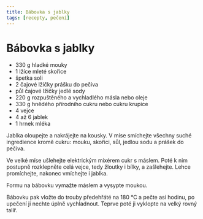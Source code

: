 ```yaml
---
title: Bábovka s jablky
tags: [recepty, pečení]
---
```


# Bábovka s jablky

* 330 g hladké mouky
* 1 lžíce mleté skořice
* špetka soli
* 2 čajové lžičky prášku do pečiva
* půl čajové lžičky jedlé sody
* 220 g rozpuštěného a vychladlého másla nebo oleje
* 330 g hnědého přírodního cukru nebo cukru krupice
* 4 vejce
* 4 až 6 jablek
* 1 hrnek mléka

Jablka oloupejte a nakrájejte na kousky. V míse smíchejte všechny suché
ingredience kromě cukru: mouku, skořici, sůl, jedlou sodu a prášek do pečiva.

Ve velké míse ušlehejte elektrickým mixérem cukr s máslem. Poté k nim
postupně rozklepněte celá vejce, tedy žloutky i bílky, a zašlehejte.
Lehce promíchejte, nakonec vmíchejte i jablka.

Formu na bábovku vymažte máslem a vysypte moukou.

Bábovku pak vložte do trouby předehřáté na 180 °C a pečte asi hodinu,
po upečení ji nechte úplně vychladnout. Teprve poté ji vyklopte na velký rovný talíř.

